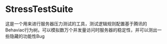 # StressTestSuite
这是一个用来进行服务器压力测试的工具，测试逻辑规则配置基于腾讯的Behaviac行为树。可以模拟数万个并发量访问时服务器的稳定性，并可以测出一些隐藏的功能性Bug
